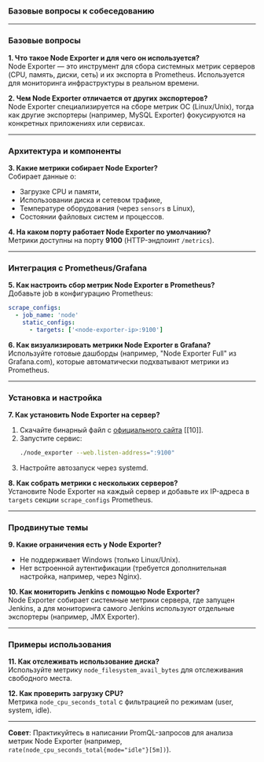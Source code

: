 ### **Базовые вопросы к собеседованию**

---

### **Базовые вопросы**  
**1. Что такое Node Exporter и для чего он используется?**  
Node Exporter — это инструмент для сбора системных метрик серверов (CPU, память, диски, сеть) и их экспорта в Prometheus. Используется для мониторинга инфраструктуры в реальном времени.  

**2. Чем Node Exporter отличается от других экспортеров?**  
Node Exporter специализируется на сборе метрик ОС (Linux/Unix), тогда как другие экспортеры (например, MySQL Exporter) фокусируются на конкретных приложениях или сервисах.  

---

### **Архитектура и компоненты**  
**3. Какие метрики собирает Node Exporter?**  
Собирает данные о:  
- Загрузке CPU и памяти,  
- Использовании диска и сетевом трафике,  
- Температуре оборудования (через `sensors` в Linux),  
- Состоянии файловых систем и процессов.  

**4. На каком порту работает Node Exporter по умолчанию?**  
Метрики доступны на порту **9100** (HTTP-эндпоинт `/metrics`).  

---

### **Интеграция с Prometheus/Grafana**  
**5. Как настроить сбор метрик Node Exporter в Prometheus?**  
Добавьте job в конфигурацию Prometheus:  
```yaml
scrape_configs:
  - job_name: 'node'
    static_configs:
      - targets: ['<node-exporter-ip>:9100']
```  

**6. Как визуализировать метрики Node Exporter в Grafana?**  
Используйте готовые дашборды (например, "Node Exporter Full" из Grafana.com), которые автоматически подхватывают метрики из Prometheus.  

---

### **Установка и настройка**  
**7. Как установить Node Exporter на сервер?**  
1. Скачайте бинарный файл с [официального сайта](https://prometheus.io/download/) [[10]].  
2. Запустите сервис:  
   ```bash
   ./node_exporter --web.listen-address=":9100"
   ```  
3. Настройте автозапуск через systemd.  

**8. Как собрать метрики с нескольких серверов?**  
Установите Node Exporter на каждый сервер и добавьте их IP-адреса в `targets` секции `scrape_configs` Prometheus.  

---

### **Продвинутые темы**  
**9. Какие ограничения есть у Node Exporter?**  
- Не поддерживает Windows (только Linux/Unix).  
- Нет встроенной аутентификации (требуется дополнительная настройка, например, через Nginx).  

**10. Как мониторить Jenkins с помощью Node Exporter?**  
Node Exporter собирает системные метрики сервера, где запущен Jenkins, а для мониторинга самого Jenkins используют отдельные экспортеры (например, JMX Exporter).  

---

### **Примеры использования**  
**11. Как отслеживать использование диска?**  
Используйте метрику `node_filesystem_avail_bytes` для отслеживания свободного места.  

**12. Как проверить загрузку CPU?**  
Метрика `node_cpu_seconds_total` с фильтрацией по режимам (user, system, idle).  

--- 

**Совет**: Практикуйтесь в написании PromQL-запросов для анализа метрик Node Exporter (например, `rate(node_cpu_seconds_total{mode="idle"}[5m])`).
